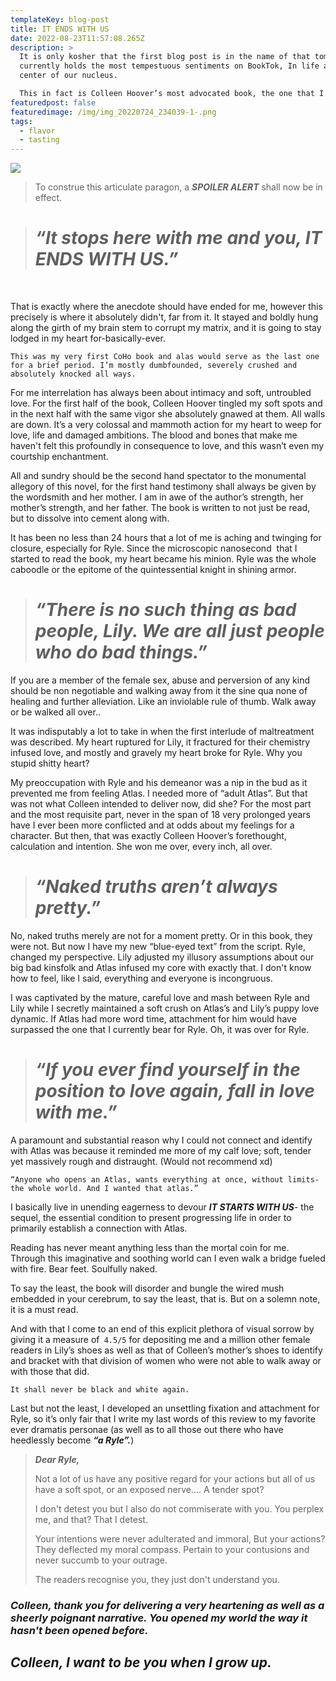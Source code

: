 ```yaml
---
templateKey: blog-post
title: IT ENDS WITH US
date: 2022-08-23T11:57:08.265Z
description: >
  It is only kosher that the first blog post is in the name of that tome which
  currently holds the most tempestuous sentiments on BookTok, In life and in the
  center of our nucleus. 

  This in fact is Colleen Hoover’s most advocated book, the one that I couldn’t put down even through muscle. 
featuredpost: false
featuredimage: /img/img_20220724_234039-1-.png
tags:
  - flavor
  - tasting
---
```

![ ](/img/img_20220724_234039-1-.png)

<!--StartFragment-->

> To construe this articulate paragon, a ***SPOILER ALERT*** shall now be in effect.



<!--EndFragment-->

<!--StartFragment-->

> # ***“It stops here with me and you, IT ENDS WITH US.”***

                             

That is exactly where the anecdote should have ended for me, however this precisely is where it absolutely didn't, far from it. It stayed and boldly hung along the girth of my brain stem to corrupt my matrix, and it is going to stay lodged in my heart for-basically-ever.

`This was my very first CoHo book and alas would serve as the last one for a brief period. I’m mostly dumbfounded, severely crushed and absolutely knocked all ways.`

<!--StartFragment-->

For me interrelation has always been about intimacy and soft, untroubled love. For the first half of the book, Colleen Hoover tingled my soft spots and in the next half with the same vigor she absolutely gnawed at them. All walls are down. It’s a very colossal and mammoth action for my heart to weep for love, life and damaged ambitions. The blood and bones that make me haven't felt this profoundly in consequence to love, and this wasn’t even my courtship enchantment.



All and sundry should be the second hand spectator to the monumental allegory of this novel, for the first hand testimony shall always be given by the wordsmith and her mother. I am in awe of the author’s strength, her mother’s strength, and her father. The book is written to not just be read, but to dissolve into cement along with.



It has been no less than 24 hours that a lot of me is aching and twinging for closure, especially for Ryle. Since the microscopic nanosecond  that I started to read the book, my heart became his minion. Ryle was the whole caboodle or the epitome of the quintessential knight in shining armor. 



<!--EndFragment-->

<!--EndFragment-->

<!--StartFragment-->

> # ***“There is no such thing as bad people, Lily. We are all just people who do bad things.”***

<!--EndFragment-->

<!--StartFragment-->

If you are a member of the female sex, abuse and perversion of any kind should be non negotiable and walking away from it the sine qua none of healing and further alleviation. Like an inviolable rule of thumb. Walk away or be walked all over..

It was indisputably a lot to take in when the first interlude of maltreatment was described. My heart ruptured for Lily, it fractured for their chemistry infused love, and mostly and gravely my heart broke for Ryle. Why you stupid shitty heart?



My preoccupation with Ryle and his demeanor was a nip in the bud as it prevented me from feeling Atlas. I needed more of “adult Atlas”. But that was not what Colleen intended to deliver now, did she? For the most part and the most requisite part, never in the span of 18 very prolonged years have I ever been more conflicted and at odds about my feelings for a character. But then, that was exactly Colleen Hoover’s forethought, calculation and intention. She won me over, every inch, all over. 

<!--StartFragment-->

> # ***“Naked truths aren’t always pretty.”***

<!--StartFragment-->

No, naked truths merely are not for a moment pretty. Or in this book, they were not. But now I have my new “blue-eyed text” from the script. Ryle, changed my perspective. Lily adjusted my illusory assumptions about our big bad kinsfolk and Atlas infused my core with exactly that. I don't know how to feel, like I said, everything and everyone is incongruous.



I was captivated by the mature, careful love and mash between Ryle and Lily while I secretly maintained a soft crush on Atlas’s and Lily’s puppy love dynamic. If Atlas had more word time, attachment for him would have surpassed the one that I currently bear for Ryle. Oh, it was over for Ryle.



<!--EndFragment-->

<!--EndFragment-->

<!--EndFragment-->

<!--StartFragment-->

> # ***“If you ever find yourself in the position to love again, fall in love with me.”***

<!--StartFragment-->

A paramount and substantial reason why I could not connect and identify with Atlas was because it reminded me more of my calf love; soft, tender yet massively rough and distraught. (Would not recommend xd)



`“Anyone who opens an Atlas, wants everything at once, without limits- the whole world. And I wanted that atlas.”`

I basically live in unending eagerness to devour ***IT STARTS WITH US***- the sequel, the essential condition to present progressing life in order to primarily establish a connection with Atlas. 



Reading has never meant anything less than the mortal coin for me. Through this imaginative and soothing world can I even walk a bridge fueled with fire. Bear feet. Soulfully naked.



To say the least, the book will disorder and bungle the wired mush embedded in your cerebrum, to say the least, that is. But on a solemn note, it is a must read. 



And with that I come to an end of this explicit plethora of visual sorrow by giving it a measure of` 4.5/5` for depositing me and a million other female readers in Lily’s shoes as well as that of Colleen’s mother’s shoes to identify and bracket with that division of women who were not able to walk away or with those that did. 



`It shall never be black and white again.`



Last but not the least, I developed an unsettling fixation and attachment for Ryle, so it’s only fair that I write my last words of this review to my favorite ever dramatis personae (as well as to all those out there who have heedlessly become ***“a Ryle”.***)

<!--StartFragment-->

> ***Dear Ryle,*** 
>
> Not a lot of us have any positive regard for your actions but all of us have a soft spot, or an exposed nerve…. A tender spot? 
>
>
>
> I don't detest you but I also do not commiserate with you. You perplex me, and that? That I detest. 
>
>
>
> Your intentions were never adulterated and immoral, But your actions? They deflected my moral compass. Pertain to your contusions and never succumb to your outrage. 
>
>
>
> The readers recognise you, they just don't understand you. 
>
>

<!--EndFragment-->

<!--EndFragment-->

<!--EndFragment-->

<!--StartFragment-->

### *Colleen, thank you for delivering a very heartening as well as a sheerly poignant narrative. You opened my world the way it hasn't been opened before.* 



## ***Colleen, I want to be you when I grow up.***



<!--EndFragment-->
